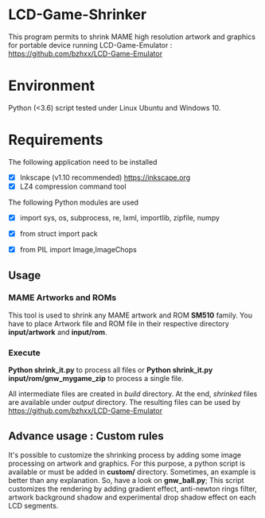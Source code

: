 
# LCD-Game-Shrinker
This program permits to shrink MAME high resolution artwork and graphics for portable device running LCD-Game-Emulator : https://github.com/bzhxx/LCD-Game-Emulator


# Environment
Python (<3.6) script tested under Linux Ubuntu and Windows 10.

# Requirements
The following application need to be installed
 - [x] Inkscape (v1.10 recommended) https://inkscape.org
 - [x] LZ4 compression command tool

The following Python modules are used
 - [x] import sys, os, subprocess, re, lxml, importlib, zipfile, numpy 
 - [x] from struct import pack
 - [x] from PIL import Image,ImageChops


## Usage
### MAME Artworks and ROMs
This tool is used to shrink any MAME artwork and ROM **SM510** family.
You have to place Artwork file and ROM file in their respective directory **input/artwork** and **input/rom**.

### Execute
**Python shrink_it.py** to process all files or
**Python shrink_it.py input/rom/gnw_mygame_zip** to process a single file.

All intermediate files are created in *build* directory.
At the end, *shrinked* files are available under *output* directory.
The resulting files can be used by https://github.com/bzhxx/LCD-Game-Emulator

## Advance usage : Custom rules

It's possible to customize the shrinking process by adding some image processing on artwork and graphics.
For this purpose, a python script is available or must be added in **custom/** directory. 
Sometimes, an example is better than any explanation. So, have a look on **gnw_ball.py**;
This script customizes the rendering by adding gradient effect, anti-newton rings filter, artwork background shadow and experimental drop shadow effect on each LCD segments.
